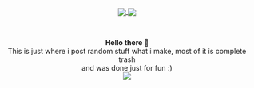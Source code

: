 <p align="center" style="font-weight: 600px">
    <a href="https://github.com/lewis-hanson">
        <img align="center" src="https://github-readme-stats.vercel.app/api?username=lewis-hanson&theme=synthwave&show_icons=true" />
        <img align="center" src="https://github-readme-stats.vercel.app/api/top-langs/?username=lewis-hanson&theme=synthwave&show_icons=true" />
    </a>
</p><br>


<p align="center">
    <strong>Hello there 👋</strong>
    <br>
    This is just where i post random stuff what i make, most of it is complete trash<br>
    and was done just for fun :)<br>
    <img src="https://media.discordapp.net/attachments/895604205417553941/895961470091821096/sim1111.png?width=600&height=226" />
</p>
<br>


